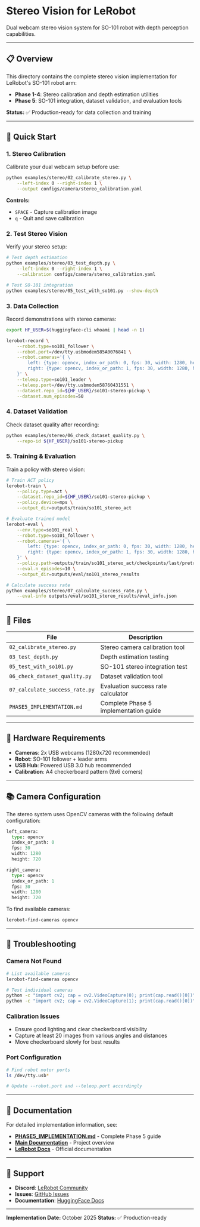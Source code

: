 # Stereo Vision for LeRobot

Dual webcam stereo vision system for SO-101 robot with depth perception capabilities.

---

## 📋 Overview

This directory contains the complete stereo vision implementation for LeRobot's SO-101 robot arm:

- **Phase 1-4**: Stereo calibration and depth estimation utilities
- **Phase 5**: SO-101 integration, dataset validation, and evaluation tools

**Status:** ✅ Production-ready for data collection and training

---

## 🚀 Quick Start

### 1. Stereo Calibration

Calibrate your dual webcam setup before use:

```bash
python examples/stereo/02_calibrate_stereo.py \
    --left-index 0 --right-index 1 \
    --output configs/camera/stereo_calibration.yaml
```

**Controls:**
- `SPACE` - Capture calibration image
- `q` - Quit and save calibration

### 2. Test Stereo Vision

Verify your stereo setup:

```bash
# Test depth estimation
python examples/stereo/03_test_depth.py \
    --left-index 0 --right-index 1 \
    --calibration configs/camera/stereo_calibration.yaml

# Test SO-101 integration
python examples/stereo/05_test_with_so101.py --show-depth
```

### 3. Data Collection

Record demonstrations with stereo cameras:

```bash
export HF_USER=$(huggingface-cli whoami | head -n 1)

lerobot-record \
    --robot.type=so101_follower \
    --robot.port=/dev/tty.usbmodem585A0076841 \
    --robot.cameras='{ \
        left: {type: opencv, index_or_path: 0, fps: 30, width: 1280, height: 720}, \
        right: {type: opencv, index_or_path: 1, fps: 30, width: 1280, height: 720} \
    }' \
    --teleop.type=so101_leader \
    --teleop.port=/dev/tty.usbmodem58760431551 \
    --dataset.repo_id=${HF_USER}/so101-stereo-pickup \
    --dataset.num_episodes=50
```

### 4. Dataset Validation

Check dataset quality after recording:

```bash
python examples/stereo/06_check_dataset_quality.py \
    --repo-id ${HF_USER}/so101-stereo-pickup
```

### 5. Training & Evaluation

Train a policy with stereo vision:

```bash
# Train ACT policy
lerobot-train \
    --policy.type=act \
    --dataset.repo_id=${HF_USER}/so101-stereo-pickup \
    --policy.device=mps \
    --output_dir=outputs/train/so101_stereo_act

# Evaluate trained model
lerobot-eval \
    --env.type=so101_real \
    --robot.type=so101_follower \
    --robot.cameras='{ \
        left: {type: opencv, index_or_path: 0, fps: 30, width: 1280, height: 720}, \
        right: {type: opencv, index_or_path: 1, fps: 30, width: 1280, height: 720} \
    }' \
    --policy.path=outputs/train/so101_stereo_act/checkpoints/last/pretrained_model \
    --eval.n_episodes=10 \
    --output_dir=outputs/eval/so101_stereo_results

# Calculate success rate
python examples/stereo/07_calculate_success_rate.py \
    --eval-info outputs/eval/so101_stereo_results/eval_info.json
```

---

## 📁 Files

| File | Description |
|------|-------------|
| `02_calibrate_stereo.py` | Stereo camera calibration tool |
| `03_test_depth.py` | Depth estimation testing |
| `05_test_with_so101.py` | SO-101 stereo integration test |
| `06_check_dataset_quality.py` | Dataset validation tool |
| `07_calculate_success_rate.py` | Evaluation success rate calculator |
| `PHASE5_IMPLEMENTATION.md` | Complete Phase 5 implementation guide |

---

## 🔧 Hardware Requirements

- **Cameras**: 2x USB webcams (1280x720 recommended)
- **Robot**: SO-101 follower + leader arms
- **USB Hub**: Powered USB 3.0 hub recommended
- **Calibration**: A4 checkerboard pattern (9x6 corners)

---

## 📚 Camera Configuration

The stereo system uses OpenCV cameras with the following default configuration:

```python
left_camera:
  type: opencv
  index_or_path: 0
  fps: 30
  width: 1280
  height: 720

right_camera:
  type: opencv
  index_or_path: 1
  fps: 30
  width: 1280
  height: 720
```

To find available cameras:

```bash
lerobot-find-cameras opencv
```

---

## 🐛 Troubleshooting

### Camera Not Found

```bash
# List available cameras
lerobot-find-cameras opencv

# Test individual cameras
python -c "import cv2; cap = cv2.VideoCapture(0); print(cap.read()[0])"
python -c "import cv2; cap = cv2.VideoCapture(1); print(cap.read()[0])"
```

### Calibration Issues

- Ensure good lighting and clear checkerboard visibility
- Capture at least 20 images from various angles and distances
- Move checkerboard slowly for best results

### Port Configuration

```bash
# Find robot motor ports
ls /dev/tty.usb*

# Update --robot.port and --teleop.port accordingly
```

---

## 📖 Documentation

For detailed implementation information, see:
- **[PHASE5_IMPLEMENTATION.md](PHASE5_IMPLEMENTATION.md)** - Complete Phase 5 guide
- **[Main Documentation](../../CLAUDE.md)** - Project overview
- **[LeRobot Docs](https://huggingface.co/docs/lerobot)** - Official documentation

---

## 🤝 Support

- **Discord**: [LeRobot Community](https://discord.gg/lerobot)
- **Issues**: [GitHub Issues](https://github.com/huggingface/lerobot/issues)
- **Documentation**: [HuggingFace Docs](https://huggingface.co/docs/lerobot)

---

**Implementation Date:** October 2025
**Status:** ✅ Production-ready
